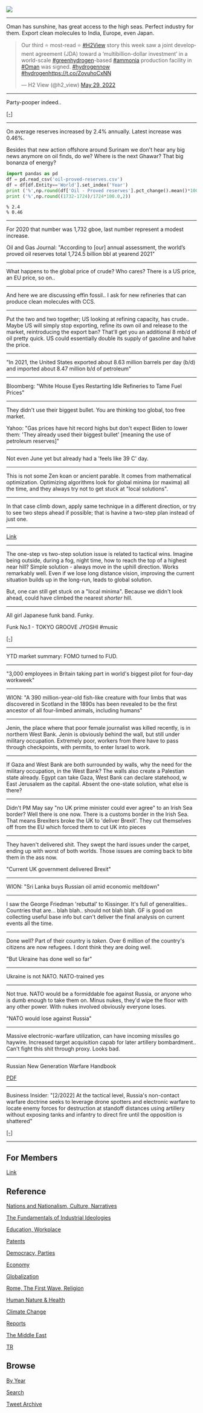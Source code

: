 <img src="https://drive.google.com/uc?export=view&id=1B2wf9R7AMH1d7Vw6e2mucLbIQ5NSjir7"/>

---

Oman has sunshine, has great access to the high seas. Perfect industry
for them. Export clean molecules to India, Europe, even Japan.

<blockquote class="twitter-tweet"><p lang="en" dir="ltr">Our third ⭐ most-read ⭐ <a href="https://twitter.com/hashtag/H2View?src=hash&amp;ref_src=twsrc%5Etfw">#H2View</a> story this week saw a joint development agreement (JDA) toward a ‘multibillion-dollar investment’ in a world-scale <a href="https://twitter.com/hashtag/greenhydrogen?src=hash&amp;ref_src=twsrc%5Etfw">#greenhydrogen</a>-based <a href="https://twitter.com/hashtag/ammonia?src=hash&amp;ref_src=twsrc%5Etfw">#ammonia</a> production facility in <a href="https://twitter.com/hashtag/Oman?src=hash&amp;ref_src=twsrc%5Etfw">#Oman</a> was signed. <a href="https://twitter.com/hashtag/hydrogennow?src=hash&amp;ref_src=twsrc%5Etfw">#hydrogennow</a> <a href="https://twitter.com/hashtag/hydrogen?src=hash&amp;ref_src=twsrc%5Etfw">#hydrogen</a><a href="https://t.co/ZovuhoCxNN">https://t.co/ZovuhoCxNN</a></p>&mdash; H2 View (@h2_view) <a href="https://twitter.com/h2_view/status/1530700461145313282?ref_src=twsrc%5Etfw">May 29, 2022</a></blockquote> <script async src="https://platform.twitter.com/widgets.js" charset="utf-8"></script>

---

Party-pooper indeed..

[[-]](2021/10/the-rare-metals-war.md#ref2)

---

On average reserves increased by 2.4% annually. Latest increase was 0.46%.

Besides that new action offshore around Surinam we don't hear any big
news anymore on oil finds, do we? Where is the next Ghawar? That big
bonanza of energy?

```python
import pandas as pd
df = pd.read_csv('oil-proved-reserves.csv')
df = df[df.Entity=='World'].set_index('Year')
print ('%',np.round(df['Oil - Proved reserves'].pct_change().mean()*100.0,2))
print ('%',np.round((1732-1724)/1724*100.0,2))
```

```text
% 2.4
% 0.46
```

---

For 2020 that number was 1,732 gboe, last number represent a modest
increase.

Oil and Gas Journal: "According to [our] annual assessment, the
world’s proved oil reserves total 1,724.5 billion bbl at yearend 2021"

---

What happens to the global price of crude? Who cares? There is a US
price, an EU price, so on..

---

And here we are discussing effin fossil.. I ask for new refineries
that can produce clean molecules with CCS.

---

Put the two and two together; US looking at refining capacity, has
crude.. Maybe US will simply stop exporting, refine its own oil and
release to the market, reintroducing the export ban? That'll get you
an additional 8 mb/d of oil pretty quick. US could essentially double
its supply of gasoline and halve the price.

---

"In 2021, the United States exported about 8.63 million barrels per day
(b/d) and imported about 8.47 million b/d of petroleum"

---

Bloomberg: "White House Eyes Restarting Idle Refineries to Tame Fuel Prices"

---

They didn't use their biggest bullet. You are thinking too global, too
free market.

Yahoo: "Gas prices have hit record highs but don't expect Biden to
lower them: 'They already used their biggest bullet' [meaning the use
of petroleum reserves]"

---

Not even June yet but already had a 'feels like 39 C' day.

---

This is not some Zen koan or ancient parable. It comes from
mathematical optimization. Optimizing algorithms look for global
minima (or maxima) all the time, and they always try not to get stuck
at "local solutions". 

---

In that case climb down, apply same technique in a different
direction, or try to see two steps ahead if possible; that is havine a
two-step plan instead of just one.

---

[Link](https://pbs.twimg.com/media/FT3wrouWQAIZqaL?format=png&name=small)

---

The one-step vs two-step solution issue is related to tactical
wins. Imagine being outside, during a fog, night time, how to reach
the top of a highest near hill? Simple solution - always move in the
uphill direction. Works remarkably well. Even if we lose long distance
vision, improving the current situation builds up in the long-run,
leads to global solution.

But, one can still get stuck on a "local minima". Because we didn't
look ahead, could have climbed the nearest *shorter* hill.

---

All girl Japanese funk band. Funky.

Funk No.1 - TOKYO GROOVE JYOSHI \#music

[[-]](https://youtu.be/3K8dNctci1Y)

---

YTD market summary: FOMO turned to FUD. 

---

"3,000 employees in Britain taking part in world's biggest pilot for
four-day workweek"

---

WION: "A 390 million-year-old fish-like creature with four limbs that
was discovered in Scotland in the 1890s has been revealed to be the
first ancestor of all four-limbed animals, including humans"

---

Jenin, the place where that poor female journalist was killed
recently, is in northern West Bank. Jenin is obviously behind the
wall, but still under military occupation. Extremely poor, workers
from there have to pass through checkpoints, with permits, to enter
Israel to work.

---

If Gaza and West Bank are both surrounded by walls, why the need for
the military occupation, in the West Bank? The walls also create a
Palestian state already. Egypt can take Gaza, West Bank can declare
statehood, w East Jerusalem as the capital. Absent the one-state
solution, what else is there?

---

Didn't PM May say "no UK prime minister could ever agree" to an Irish
Sea border? Well there is one now. There is a customs border in the
Irish Sea. That means Brexiters broke the UK to 'deliver Brexit'. They
cut themselves off from the EU which forced them to cut UK into pieces

---

They haven't delivered shit. They swept the hard issues under the
carpet, ending up with worst of both worlds. Those issues are coming
back to bite them in the ass now.

"Current UK government delivered Brexit"

---

WION: "Sri Lanka buys Russian oil amid economic meltdown"

---

I saw the George Friedman 'rebuttal' to Kissinger. It's full of
generalities.. Countries that are... blah blah.. should not blah
blah. GF is good on collecting useful base info but can't deliver
the final analysis on current events all the time. 

---

Done well? Part of their country is *taken*. Over 6 million of the
country's citizens are now refugees. I dont think they are doing well.

"But Ukraine has done well so far"

---

Ukraine is not NATO. NATO-trained yes

---

Not true. NATO would be a formiddable foe against Russia, or anyone
who is dumb enough to take them on. Minus nukes, they'd wipe the floor
with any other power. With nukes involved obviously everyone loses.

"NATO would lose against Russia"

---

Massive electronic-warfare utilization, can have incoming missiles go
haywire. Increased target acquisition capab for later artillery
bombardment.. Can't fight this shit through proxy. Looks bad.

---

Russian New Generation Warfare Handbook

[PDF](https://info.publicintelligence.net/AWG-RussianNewWarfareHandbook.pdf)

---

Business Insider: "[2/2022] At the tactical level, Russia's
non-contact warfare doctrine seeks to leverage drone spotters and
electronic warfare to locate enemy forces for destruction at standoff
distances using artillery without exposing tanks and infantry to
direct fire until the opposition is shattered"

[[-]](https://www.businessinsider.com/russia-ukraine-war-would-be-artillery-and-missile-showdown-2022-2)

---

## For Members

[Link](https://thirdwave-members.herokuapp.com)

## Reference

[Nations and Nationalism, Culture, Narratives](/2013/02/nations-and-nationalism.md)

[The Fundamentals of Industrial Ideologies](/2011/04/fundamentals-of-industrial-ideologies.md)

[Education, Workplace](2017/09/education-workplace.md)

[Patents](/2018/09/patents.md)

[Democracy, Parties](/2016/11/democracy.md)

[Economy](/2018/05/economy.md)

[Globalization](/2018/09/globalization.md)

[Rome, The First Wave, Religion](/2017/12/rome.md)

[Human Nature & Health](/2020/07/human-nature.md)

[Climate Change](/2018/12/climate.md)

[Reports](/2019/05/reports.md)

[The Middle East](/2019/07/middleeast.md)

[TR](../tr)

## Browse

[By Year](years.md)

[Search](search.html)

[Tweet Archive](/tweets/README.md)


